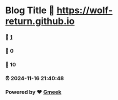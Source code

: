 # Blog Title :link: https://wolf-return.github.io 
### :page_facing_up: [1](https://wolf-return.github.io/tag.html) 
### :speech_balloon: 0 
### :hibiscus: 10 
### :alarm_clock: 2024-11-16 21:40:48 
### Powered by :heart: [Gmeek](https://github.com/Meekdai/Gmeek)

